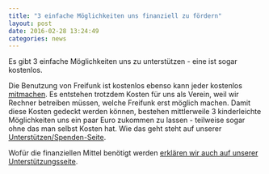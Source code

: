 ```yaml
---
title: "3 einfache Möglichkeiten uns finanziell zu fördern"
layout: post
date: 2016-02-28 13:24:49
categories: news
---
```


Es gibt 3 einfache Möglichkeiten uns zu unterstützen - eine ist sogar kostenlos.


Die Benutzung von Freifunk ist kostenlos ebenso kann jeder kostenlos [mitmachen](/mitmachen).
Es entstehen trotzdem Kosten für uns als Verein, weil wir Rechner betreiben müssen, welche Freifunk erst möglich machen.
Damit diese Kosten gedeckt werden können, bestehen mittlerweile 3 kinderleichte Möglichkeiten uns ein paar
Euro zukommen zu lassen - teilweise sogar ohne das man selbst Kosten hat.
Wie das geht steht auf unserer [Unterstützen/Spenden-Seite](/spenden).

Wofür die finanziellen Mittel benötigt werden [erklären wir auch auf unserer Unterstützungsseite](/spenden#fr-was-werden-die-finanziellen-mittel-bentigt).
